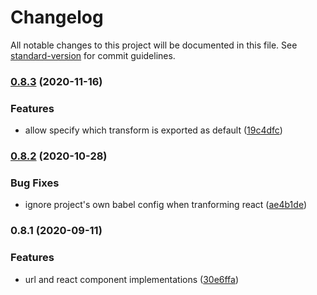 # Changelog

All notable changes to this project will be documented in this file. See [standard-version](https://github.com/conventional-changelog/standard-version) for commit guidelines.

### [0.8.3](https://github.com/ecomfe/svg-mixed-loader/compare/v0.8.2...v0.8.3) (2020-11-16)


### Features

* allow specify which transform is exported as default ([19c4dfc](https://github.com/ecomfe/svg-mixed-loader/commit/19c4dfc50f86affd761011b8e52a0db86088c920))

### [0.8.2](https://github.com/ecomfe/svg-mixed-loader/compare/v0.8.1...v0.8.2) (2020-10-28)


### Bug Fixes

* ignore project's own babel config when tranforming react ([ae4b1de](https://github.com/ecomfe/svg-mixed-loader/commit/ae4b1deb5a7a9395e488f6c7294efb4ede7135d3))

### 0.8.1 (2020-09-11)


### Features

* url and react component implementations ([30e6ffa](https://github.com/ecomfe/svg-mixed-loader/commit/30e6ffa719a0b5d704e0570690039d7a7fdbc5db))
